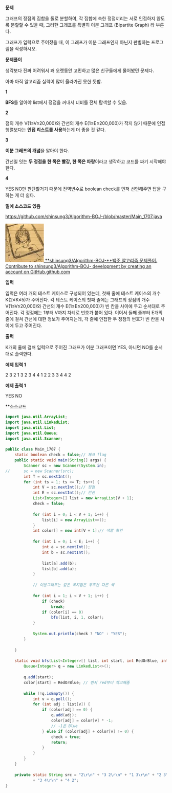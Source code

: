 **문제**

그래프의 정점의 집합을 둘로 분할하여, 각 집합에 속한 정점끼리는 서로 인접하지 않도록 분할할 수 있을 때, 그러한 그래프를 특별히 이분 그래프 (Bipartite Graph) 라 부른다.

그래프가 입력으로 주어졌을 때, 이 그래프가 이분 그래프인지 아닌지 판별하는 프로그램을 작성하시오.

**문제풀이**

생각보다 진짜 어려워서 꽤 오랫동안 고민하고 많은 친구들에게 물어봤던 문제다.

아마 아직 알고리즘 실력이 많이 올라가진 못한 듯함.



**1**

 **BFS**를 알아야 list에서 정점을 꺼내서 너비를 전체 탐색할 수 있음.

**2**

점의 개수 V(1≤V≤20,000)와 간선의 개수 E(1≤E≤200,000)가 작지 않기 때문에 인접 행렬보다는 **인접 리스트를 사용**하는게 더 좋을 것 같다.

**3**

**이분 그래프의 개념**을 알아야 한다.

간선일 잇는 **두 정점을 한 쪽은 빨강, 한 쪽은 파랑**이라고 생각하고 코드를 짜기 시작해야 한다.

**4**

YES NO만 판단할거기 때문에 전역변수로 boolean check를 먼저 선언해주면 답을 구하는 게 더 쉽다.



**밑에 소스코드 있음**

https://github.com/shinsung3/Algorithm-BOJ-/blob/master/Main_1707.java

[![img](md-images/src=https%253A%252F%252Favatars0.githubusercontent-16455099448491.com%252Fu%252F46014771%253Fs%253D400%2526v%253D4&type=ff120)](https://github.com/shinsung3/Algorithm-BOJ-/blob/master/Main_1707.java)[ **shinsung3/Algorithm-BOJ-**백준 알고리즘 문제풀이. Contribute to shinsung3/Algorithm-BOJ- development by creating an account on GitHub.github.com](https://github.com/shinsung3/Algorithm-BOJ-/blob/master/Main_1707.java)

**입력**

입력은 여러 개의 테스트 케이스로 구성되어 있는데, 첫째 줄에 테스트 케이스의 개수 K(2≤K≤5)가 주어진다. 각 테스트 케이스의 첫째 줄에는 그래프의 정점의 개수 V(1≤V≤20,000)와 간선의 개수 E(1≤E≤200,000)가 빈 칸을 사이에 두고 순서대로 주어진다. 각 정점에는 1부터 V까지 차례로 번호가 붙어 있다. 이어서 둘째 줄부터 E개의 줄에 걸쳐 간선에 대한 정보가 주어지는데, 각 줄에 인접한 두 정점의 번호가 빈 칸을 사이에 두고 주어진다.

**출력**

K개의 줄에 걸쳐 입력으로 주어진 그래프가 이분 그래프이면 YES, 아니면 NO를 순서대로 출력한다.

**예제 입력 1** 

2 3 2 1 3 2 3 4 4 1 2 2 3 3 4 4 2 

**예제 출력 1** 

YES NO

**소스코드

```java
import java.util.ArrayList;
import java.util.LinkedList;
import java.util.List;
import java.util.Queue;
import java.util.Scanner;

public class Main_1707 {
	static boolean check = false;// 체크 flag
	public static void main(String[] args) {
		Scanner sc = new Scanner(System.in);
//		sc = new Scanner(src);
		int T = sc.nextInt();
		for (int ts = 1; ts <= T; ts++) {
			int V = sc.nextInt();// 정점
			int E = sc.nextInt();// 간선
			List<Integer>[] list = new ArrayList[V + 1];
			check = false;
			
			for (int i = 0; i < V + 1; i++) {
				list[i] = new ArrayList<>();
			}
			int color[] = new int[V + 1];// 색깔 확인

			for (int i = 0; i < E; i++) {
				int a = sc.nextInt();
				int b = sc.nextInt();

				list[a].add(b);
				list[b].add(a);
			}

			// 이분그래프는 같은 꼭지점은 무조건 다른 색

			for (int i = 1; i < V + 1; i++) {
				if (check)
					break;
				if (color[i] == 0)
					bfs(list, i, 1, color);
			}

			System.out.println(check ? "NO" : "YES");
		}

	}

	static void bfs(List<Integer>[] list, int start, int RedOrBlue, int[] color) {
		Queue<Integer> q = new LinkedList<>();

		q.add(start);
		color[start] = RedOrBlue; // 먼저 red부터 체크해줌

		while (!q.isEmpty()) {
			int v = q.poll();
			for (int adj : list[v]) {
				if (color[adj] == 0) {
					q.add(adj);
					color[adj] = color[v] * -1;
					// -1은 Blue
				} else if (color[adj] + color[v] != 0) {
					check = true;
					return;
				}
			}
		}
	}

	private static String src = "2\r\n" + "3 2\r\n" + "1 3\r\n" + "2 3\r\n" + "4 4\r\n" + "1 2\r\n" + "2 3\r\n"
			+ "3 4\r\n" + "4 2";
}
```

